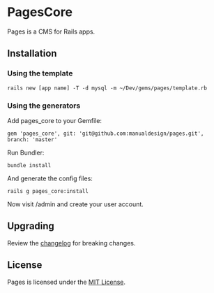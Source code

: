 # PagesCore

Pages is a CMS for Rails apps.

## Installation

### Using the template

    rails new [app name] -T -d mysql -m ~/Dev/gems/pages/template.rb

### Using the generators

Add pages_core to your Gemfile:

    gem 'pages_core', git: 'git@github.com:manualdesign/pages.git', branch: 'master'

Run Bundler:

    bundle install

And generate the config files:

    rails g pages_core:install

Now visit /admin and create your user account.

## Upgrading

Review the [changelog](CHANGELOG.md) for breaking changes.

## License

Pages is licensed under the
[MIT License](http://www.opensource.org/licenses/MIT).
